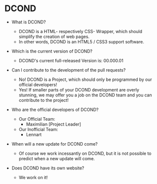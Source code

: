 # DCOND

- What is DCOND?
  - DCOND is a HTML- respectively CSS- Wrapper, which should simplify the creation of web pages.
  - In other words, DCOND is an HTML5 / CSS3 support software.

- Which is the current version of DCOND?
  - DCOND's current full-released Version is: 00.000.01

- Can I contribute to the development of the pull requests?
  - No! DCOND is a Project, which should only be programmed by our official developers!
  - Yes! If smaller parts of your DCOND development are overly stunning, we may offer you a job on the DCOND team and you can contribute to the project!
- Who are the official developers of DCOND?
  - Our Official Team:
    - Maximilian [Project Leader]
  - Our Inofficial Team:
    - Lennart

- When will a new update for DCOND come?
  - Of course we work incessantly on DCOND, but it is not possible to predict when a new update will come.

- Does DCOND have its own website?
  - We work on it!
